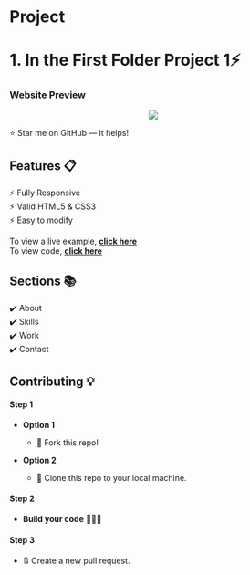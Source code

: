 # Project
# 1. In the First Folder Project 1⚡️ 


### Website Preview
<p align="center"> 
  <kbd>
   <a href="https://rbakshi66.github.io" target="_blank"><img src="website/assets/images">
  </a>
  </kbd>
</p>

:star: Star me on GitHub — it helps!

## Features 📋
⚡️ Fully Responsive\
⚡️ Valid HTML5 & CSS3\
⚡️ Easy to modify

To view a live example, **[click here](https://rbakshi66.github.io/website/)**
<br>
To view code, **[click here](https://rbakshi66.github.io/website)**

## Sections 📚
✔️ About \
✔️ Skills \
✔️ Work\
✔️ Contact

## Contributing 💡
#### Step 1

- **Option 1**
    - 🍴 Fork this repo!

- **Option 2**
    - 👯 Clone this repo to your local machine.


#### Step 2

- **Build your code** 🔨🔨🔨

#### Step 3

- 🔃 Create a new pull request.
